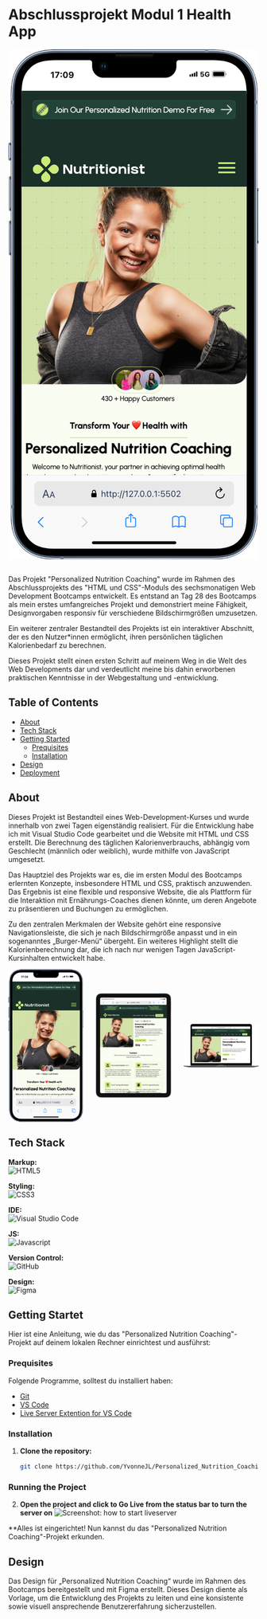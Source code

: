 <!-- Ueberschrift -->

# Abschlussprojekt Modul 1 Health App

<!-- Ein visuelles Element, das das Projekt repräsentiert. Dies könnte ein Screenshot, ein Logo oder eine Folie aus einer Projektpräsentation sein. Es dient dazu, den Leser visuell anzusprechen und einen ersten Eindruck vom Projekt zu vermitteln. -->
<div style="display: flex; justify-content: center;">
  <img src="./assets/img/iPhone-13-PRO-127.0.0.1.png"  alt="Project Screenshot Mobile Simulator">
</div>
<br/>

<!-- Eine kurze Einführung, die das Projekt vorstellt. Diese sollte die Entstehungsgeschichte, die Motivation hinter dem Projekt und die im Projekt angewandten Fähigkeiten oder Technologien hervorheben. Ziel ist es, das Interesse der Leser zu wecken und sie neugierig auf das Projekt zu machen. -->
Das Projekt "Personalized Nutrition Coaching" wurde im Rahmen des Abschlussprojekts des "HTML und CSS"-Moduls des sechsmonatigen Web Development Bootcamps entwickelt. Es entstand an Tag 28 des Bootcamps als mein erstes umfangreiches Projekt und demonstriert meine Fähigkeit, Designvorgaben responsiv für verschiedene Bildschirmgrößen umzusetzen.

Ein weiterer zentraler Bestandteil des Projekts ist ein interaktiver Abschnitt, der es den Nutzer*innen ermöglicht, ihren persönlichen täglichen Kalorienbedarf zu berechnen.

Dieses Projekt stellt einen ersten Schritt auf meinem Weg in die Welt des Web Developments dar und verdeutlicht meine bis dahin erworbenen praktischen Kenntnisse in der Webgestaltung und -entwicklung.


## Table of Contents 

<!-- Inhaltsverzeichnis -->
<!-- Ein Inhaltsverzeichnis, das den Lesern hilft, sich schnell in der README-Datei zu orientieren und die gewünschten Informationen zu finden. -->

<!-- basic FRONTEND -->

- [About](#about)
- [Tech Stack](#tech-stack)
- [Getting Started](#getting-started)
  - [Prequisites](#prequisites)
  - [Installation](#installation)
  <!-- - [Usage](#usage) -->
- [Design](#design)
- [Deployment](#deployment)
<!-- - [Contributors](#contributors) -->

<!-- BACKEND -->
<!-- - [Demo](#demo)
- [Features](#features)
- [Tech Stack](#tech-stack)
- [Getting Started](#getting-started)
- [Installation](#installation)
- [Usage](#usage)
- [API Integration](#api-integration)
- [Database](#database)
- [Authentication](#authentication)
- [Backend Routes](#backend-routes)
- [Design](#design)
- [Deployment](#deployment)
- [Third-Party Libraries & Tools](#third-party-libraries--tools)
- [Contributors](#contributors) -->

<!-- ODER zb so (ausklappbar): -->
<!-- <details>
  <summary>Table of Contents</summary>
  <ol>
    <li>
      <a href="#about-the-project">About The Project</a>
      <ul>
        <li><a href="#built-with">Built With</a></li>
      </ul>
    </li>
    <li>
      <a href="#getting-started">Getting Started</a>
      <ul>
        <li><a href="#prerequisites">Prerequisites</a></li>
        <li><a href="#installation">Installation</a></li>
      </ul>
    </li>
    <li><a href="#usage">Usage</a></li>
    <li><a href="#roadmap">Roadmap</a></li>
    <li><a href="#contributing">Contributing</a></li>
    <li><a href="#license">License</a></li>
    <li><a href="#contact">Contact</a></li>
    <li><a href="#acknowledgments">Acknowledgments</a></li>
  </ol>
</details> -->

## About

<!-- Ein Abschnitt, der detaillierte Informationen über das Projekt liefert. Hier koennte der Zweck des Projekts, die verwendeten Technologien und der Entwicklungsprozess beschrieben werden. Dies gibt den Lesern einen tieferen Einblick in das Projekt. -->
Dieses Projekt ist Bestandteil eines Web-Development-Kurses und wurde innerhalb von zwei Tagen eigenständig realisiert. Für die Entwicklung habe ich mit Visual Studio Code gearbeitet und die Website mit HTML und CSS erstellt. Die Berechnung des täglichen Kalorienverbrauchs, abhängig vom Geschlecht (männlich oder weiblich), wurde mithilfe von JavaScript umgesetzt.

Das Hauptziel des Projekts war es, die im ersten Modul des Bootcamps erlernten Konzepte, insbesondere HTML und CSS, praktisch anzuwenden. Das Ergebnis ist eine flexible und responsive Website, die als Plattform für die Interaktion mit Ernährungs-Coaches dienen könnte, um deren Angebote zu präsentieren und Buchungen zu ermöglichen.

Zu den zentralen Merkmalen der Website gehört eine responsive Navigationsleiste, die sich je nach Bildschirmgröße anpasst und in ein sogenanntes „Burger-Menü“ übergeht. Ein weiteres Highlight stellt die Kalorienberechnung dar, die ich nach nur wenigen Tagen JavaScript-Kursinhalten entwickelt habe.


<!-- hier bieten sich Screenshots des Projekts an, um auf verschiedenen Geräten, die Reaktionsfähigkeit und das Design des Projekts zu demonstrieren. -->
<div style="display: flex; justify-content: space-between; align-items: center; width: 100%">
    <img style="width: 30%; height: auto; object-fit: contain" src="./assets/img/iPhone-13-PRO-127.0.0.1.png">
    <img style="width: 30%; height: auto; object-fit: contain"  src="./assets/img/iPad-Air-4-127.0.0.1.png">
    <img style="width: 30%; height: auto; object-fit: contain"  src="./assets/img/Macbook-Air-127.0.0.1.png">
</div>

## Tech Stack

<!-- Ein Abschnitt, der die im Projekt verwendeten Technologien auflistet. Dies gibt den Lesern einen Überblick über die Werkzeuge und Frameworks, die für die Entwicklung des Projekts verwendet wurden. -->

<!-- hier eine Website mit Badges, die du verwenden koenntest: ⬇️ -->
<!-- https://github.com/alexandresanlim/Badges4-README.md-Profile -->

**Markup:**  
![HTML5](https://img.shields.io/badge/html5-%23E34F26.svg?style=for-the-badge&logo=html5&logoColor=white)  

**Styling:**  
![CSS3](https://img.shields.io/badge/css3-%231572B6.svg?style=for-the-badge&logo=css3&logoColor=white)
<!-- ![TailwindCSS](https://img.shields.io/badge/tailwindcss-%2338B2AC.svg?style=for-the-badge&logo=tailwind-css&logoColor=white)   -->
**IDE:**  
![Visual Studio Code](https://img.shields.io/badge/Visual%20Studio%20Code-0078d7.svg?style=for-the-badge&logo=visual-studio-code&logoColor=white)  

**JS:**<br/>
![Javascript](https://img.shields.io/badge/JavaScript-323330?style=for-the-badge&logo=javascript&logoColor=F7DF1E)

**Version Control:**  
![GitHub](https://img.shields.io/badge/github-%23121011.svg?style=for-the-badge&logo=github&logoColor=white)  
<!-- **Project Management:**  
![Trello](https://img.shields.io/badge/Trello-0052CC?style=for-the-badge&logo=trello&logoColor=white)   -->
**Design:**  
![Figma](https://img.shields.io/badge/Figma-F24E1E?style=for-the-badge&logo=figma&logoColor=white)


## Getting Startet

<!-- Ein Abschnitt, der den Lesern erklärt, wie sie das Projekt auf ihrem eigenen Computer einrichten und ausführen können. -->

Hier ist eine Anleitung, wie du das "Personalized Nutrition Coaching"-Projekt auf deinem lokalen Rechner einrichtest und ausführst:

### Prequisites

<!-- Eine Liste der Voraussetzungen, die erfüllt sein müssen, bevor das Projekt installiert und ausgeführt werden kann. Dies könnte die Installation von Software wie Node.js, Git oder andere Abhängigkeiten beinhalten. -->

Folgende Programme, solltest du installiert haben:

- [Git](https://git-scm.com/)
- [VS Code](https://code.visualstudio.com/download)
- [Live Server Extention for VS Code](https://marketplace.visualstudio.com/items?itemName=ritwickdey.LiveServer)

<!-- Backend -->
<!-- zB: - [Node.js](https://nodejs.org/) (includes npm) -->

### Installation

<!-- Schritt-für-Schritt-Anweisungen zur Installation und Einrichtung des Projekts. Diese sollten klar und einfach zu befolgen sein, um sicherzustellen, dass auch weniger erfahrene Benutzer das Projekt erfolgreich starten können. -->

1. **Clone the repository:**
   ```bash
   git clone https://github.com/YvonneJL/Personalized_Nutrition_Coaching
   ```

### Running the Project

<!-- Anweisungen, wie das Projekt ausgeführt wird, nachdem es installiert wurde. Dies könnte das Starten eines lokalen Servers oder das Öffnen einer HTML-Datei in einem Webbrowser beinhalten. Bei Backend Projekten wird natuerlich noch mehr benoetigt. -->

2. **Open the project and click to Go Live from the status bar to turn the server on**
   ![Screenshot: how to start liveserver](https://github.com/ritwickdey/vscode-live-server/raw/HEAD/images/Screenshot/vscode-live-server-statusbar-3.jpg)

**Alles ist eingerichtet! Nun kannst du das "Personalized Nutrition Coaching"-Projekt erkunden.

## Design

<!-- Ein Abschnitt, der den Designprozess und die Werkzeuge beschreibt, die für das Design des Projekts verwendet wurden. Dies könnte auch eine Erklärung enthalten, wie das Design in den Entwicklungsprozess integriert wurde. -->

Das Design für „Personalized Nutrition Coaching“ wurde im Rahmen des Bootcamps bereitgestellt und mit Figma erstellt. Dieses Design diente als Vorlage, um die Entwicklung des Projekts zu leiten und eine konsistente sowie visuell ansprechende Benutzererfahrung sicherzustellen.

<!-- fuer Fullstack Projekte geht es weiter mit: -->
<!--
## Usage
## API Integration
## Database
## Authentication
## Backend Routes
## Third-Party Libraries & Tools]
-->


<!-- Ein Abschnitt, der beschreibt, wie das Projekt bereitgestellt wurde. Dies könnte die Plattformen und Dienste umfassen, die zur Bereitstellung des Projekts verwendet wurden. -->

<!-- ## Deployment

0 commit comments
Comments -->
